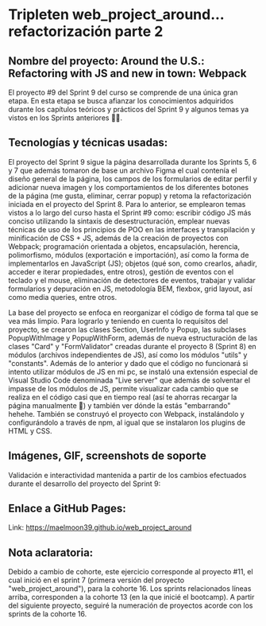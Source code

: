 # Tripleten web_project_around... refactorización parte 2

## Nombre del proyecto: Around the U.S.: Refactoring with JS and new in town: Webpack

El proyecto #9 del Sprint 9 del curso se comprende de una única gran etapa. En esta etapa se busca afianzar los conocimientos adquiridos durante los capítulos teóricos y prácticos del Sprint 9 y algunos temas ya vistos en los Sprints anteriores 👩‍💻.

## Tecnologías y técnicas usadas:

El proyecto del Sprint 9 sigue la página desarrollada durante los Sprints 5, 6 y 7 que además tomaron de base un archivo Figma el cual contenía el diseño general de la página, los campos de los formularios de editar perfil y adicionar nueva imagen y los comportamientos de los diferentes botones de la página (me gusta, eliminar, cerrar popup) y retoma la refactorización iniciada en el proyecto del Sprint 8. Para lo anterior, se emplearon temas vistos a lo largo del curso hasta el Sprint #9 como: escribir código JS más conciso utilizando la sintaxis de desestructuración, emplear nuevas técnicas de uso de los principios de POO en las interfaces y transpilación y minificación de CSS + JS, además de la creación de proyectos con Webpack; programación orientada a objetos, encapsulación, herencia, polimorfismo, módulos (exportación e importación), así como la forma de implementarlos en JavaScript (JS); objetos (qué son, como crearlos, añadir, acceder e iterar propiedades, entre otros), gestión de eventos con el teclado y el mouse, eliminación de detectores de eventos, trabajar y validar formularios y depuración en JS, metodología BEM, flexbox, grid layout, así como media queries, entre otros.

La base del proyecto se enfoca en reorganizar el código de forma tal que se vea más limpio. Para lograrlo y teniendo en cuenta lo requisitos del proyecto, se crearon las clases Section, UserInfo y Popup, las subclases PopupWithImage y PopupWithForm, además de nueva estructuración de las clases "Card" y "FormValidator" creadas durante el proyecto 8 (Sprint 8) en módulos (archivos independientes de JS), así como los módulos "utils" y "constants". Además de lo anterior y dado que el código no funcionará si intento utilizar módulos de JS en mi pc, se instaló una extensión especial de Visual Studio Code denominada "Live server" que además de solventar el impasse de los módulos de JS, permite visualizar cada cambio que se realiza en el código casi que en tiempo real (así te ahorras recargar la página manualmente 🥳) y también ver dónde la estás "embarrando" hehehe. También se construyó el proyecto con Webpack, instalándolo y configurándolo a través de npm, al igual que se instalaron los plugins de HTML y CSS.

## Imágenes, GIF, screenshots de soporte

Validación e interactividad mantenida a partir de los cambios efectuados durante el desarrollo del proyecto del Sprint 9:

## Enlace a GitHub Pages:

Link: https://maelmoon39.github.io/web_project_around

## Nota aclaratoria:

Debido a cambio de cohorte, este ejercicio corresponde al proyecto #11, el cual inició en el sprint 7 (primera versión del proyecto "web_project_around"), para la cohorte 16. Los sprints relacionados líneas arriba, corresponden a la cohorte 13 (en la que inicié el bootcamp). A partir del siguiente proyecto, seguiré la numeración de proyectos acorde con los sprints de la cohorte 16.
